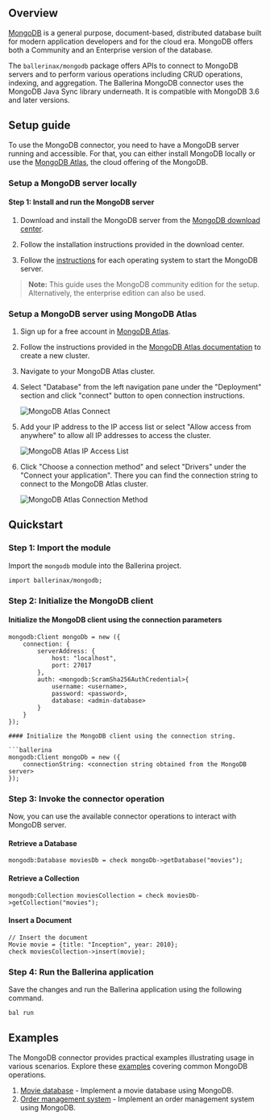 ## Overview

[MongoDB](https://docs.mongodb.com/v4.2/) is a general purpose, document-based, distributed database built for modern application developers and for the cloud era. MongoDB offers both a Community and an Enterprise version of the database.

The `ballerinax/mongodb` package offers APIs to connect to MongoDB servers and to perform various operations including CRUD operations, indexing, and aggregation. The Ballerina MongoDB connector uses the MongoDB Java Sync library underneath. It is compatible with MongoDB 3.6 and later versions.

## Setup guide

To use the MongoDB connector, you need to have a MongoDB server running and accessible. For that, you can either install MongoDB locally or use the [MongoDB Atlas](https://www.mongodb.com/cloud/atlas/register), the cloud offering of the MongoDB.

### Setup a MongoDB server locally

#### Step 1: Install and run the MongoDB server

1. Download and install the MongoDB server from the [MongoDB download center](https://www.mongodb.com/try/download/community).

2. Follow the installation instructions provided in the download center.

3. Follow the [instructions](https://www.mongodb.com/docs/manual/administration/install-community/#std-label-install-mdb-community-edition) for each operating system to start the MongoDB server.

> **Note:** This guide uses the MongoDB community edition for the setup. Alternatively, the enterprise edition can also be used.

### Setup a MongoDB server using MongoDB Atlas

1. Sign up for a free account in [MongoDB Atlas](https://www.mongodb.com/cloud/atlas/register).

2. Follow the instructions provided in the [MongoDB Atlas documentation](https://docs.atlas.mongodb.com/getting-started/) to create a new cluster.

3. Navigate to your MongoDB Atlas cluster.

4. Select "Database" from the left navigation pane under the "Deployment" section and click "connect" button to open connection instructions.

    ![MongoDB Atlas Connect](https://raw.githubusercontent.com/ballerina-platform/module-ballerinax-mongodb/master/docs/setup/resources/mongodb-atlas-connect.png)

5. Add your IP address to the IP access list or select "Allow access from anywhere" to allow all IP addresses to access the cluster.

    ![MongoDB Atlas IP Access List](https://raw.githubusercontent.com/ballerina-platform/module-ballerinax-mongodb/master/docs/setup/resources/mongodb-atlas-ip-access-list.png)

6. Click "Choose a connection method" and select "Drivers" under the "Connect your application". There you can find the connection string to connect to the MongoDB Atlas cluster.

    ![MongoDB Atlas Connection Method](https://raw.githubusercontent.com/ballerina-platform/module-ballerinax-mongodb/master/docs/setup/resources/mongodb-atlas-connection-method.png)

## Quickstart

### Step 1: Import the module

Import the `mongodb` module into the Ballerina project.

```ballerina
import ballerinax/mongodb;
```

### Step 2: Initialize the MongoDB client

#### Initialize the MongoDB client using the connection parameters

```ballerina
mongodb:Client mongoDb = new ({
    connection: {
        serverAddress: {
            host: "localhost",
            port: 27017
        },
        auth: <mongodb:ScramSha256AuthCredential>{
            username: <username>,
            password: <password>,
            database: <admin-database>
        }
    }
});

#### Initialize the MongoDB client using the connection string.

```ballerina
mongodb:Client mongoDb = new ({
    connectionString: <connection string obtained from the MongoDB server>
});
```

### Step 3: Invoke the connector operation

Now, you can use the available connector operations to interact with MongoDB server.

#### Retrieve a Database

```ballerina
mongodb:Database moviesDb = check mongoDb->getDatabase("movies");
```

#### Retrieve a Collection

```ballerina
mongodb:Collection moviesCollection = check moviesDb->getCollection("movies");
```

#### Insert a Document

```ballerina
// Insert the document
Movie movie = {title: "Inception", year: 2010};
check moviesCollection->insert(movie);
```

### Step 4: Run the Ballerina application

Save the changes and run the Ballerina application using the following command.

```bash
bal run
```

## Examples

The MongoDB connector provides practical examples illustrating usage in various scenarios. Explore these [examples](https://github.com/ballerina-platform/module-ballerinax-mongodb/tree/master/examples/) covering common MongoDB operations.

1. [Movie database](https://github.com/ballerina-platform/module-ballerinax-mongodb/tree/master/examples/movie-database) - Implement a movie database using MongoDB.
2. [Order management system](https://github.com/ballerina-platform/module-ballerinax-mongodb/tree/master/examples/order-management-system) - Implement an order management system using MongoDB.
